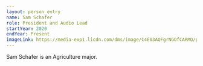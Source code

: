 ```yaml
---
layout: person_entry
name: Sam Schafer
role: President and Audio Lead
startYear: 2020
endYear: Present
imageLink: https://media-exp1.licdn.com/dms/image/C4E03AQFgrNGOfCARMQ/profile-displayphoto-shrink_400_400/0/1644286693319?e=1666224000&v=beta&t=zrk_zi7ZexZ-ngx1CGay5FfHrBAtsT-gJ4uZNBdB9G0
---
```

<!--Put description here:-->
Sam Schafer is an Agriculture major.